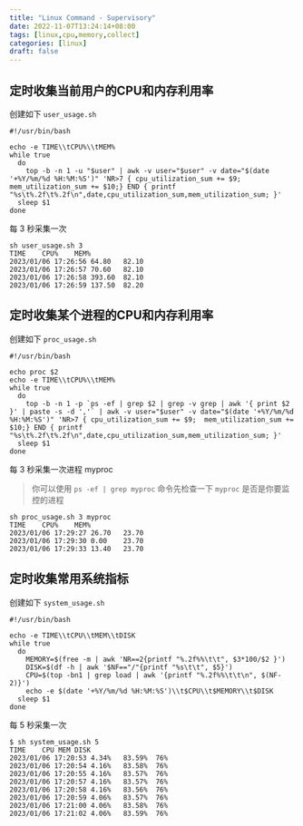 ```yaml
---
title: "Linux Command - Supervisory"
date: 2022-11-07T13:24:14+08:00
tags: [linux,cpu,memory,collect]
categories: [linux]
draft: false
---
```


## 定时收集当前用户的CPU和内存利用率

创建如下 `user_usage.sh`

```shell
#!/usr/bin/bash

echo -e TIME\\tCPU%\\tMEM%
while true
  do    
    top -b -n 1 -u "$user" | awk -v user="$user" -v date="$(date '+%Y/%m/%d %H:%M:%S')" 'NR>7 { cpu_utilization_sum += $9;  mem_utilization_sum += $10;} END { printf "%s\t%.2f\t%.2f\n",date,cpu_utilization_sum,mem_utilization_sum; }'
  sleep $1
done
```

每 3 秒采集一次

```shell
sh user_usage.sh 3
TIME	CPU%	MEM%
2023/01/06 17:26:56	64.80	82.10
2023/01/06 17:26:57	70.60	82.10
2023/01/06 17:26:58	393.60	82.10
2023/01/06 17:26:59	137.50	82.20
```

## 定时收集某个进程的CPU和内存利用率

创建如下 `proc_usage.sh`

```shell
#!/usr/bin/bash

echo proc $2
echo -e TIME\\tCPU%\\tMEM%
while true
  do    
    top -b -n 1 -p `ps -ef | grep $2 | grep -v grep | awk '{ print $2 }' | paste -s -d ','` | awk -v user="$user" -v date="$(date '+%Y/%m/%d %H:%M:%S')" 'NR>7 { cpu_utilization_sum += $9;  mem_utilization_sum += $10;} END { printf "%s\t%.2f\t%.2f\n",date,cpu_utilization_sum,mem_utilization_sum; }'
  sleep $1
done
```

每 3 秒采集一次进程 myproc

> 你可以使用 `ps -ef | grep myproc` 命令先检查一下 `myproc` 是否是你要监控的进程

```shell
sh proc_usage.sh 3 myproc
TIME	CPU%	MEM%
2023/01/06 17:29:27	26.70	23.70
2023/01/06 17:29:30	0.00	23.70
2023/01/06 17:29:33	13.40	23.70
```

## 定时收集常用系统指标

创建如下 `system_usage.sh`

```shell
#!/usr/bin/bash

echo -e TIME\\tCPU\\tMEM\\tDISK
while true
  do
    MEMORY=$(free -m | awk 'NR==2{printf "%.2f%%\t\t", $3*100/$2 }')
    DISK=$(df -h | awk '$NF=="/"{printf "%s\t\t", $5}')
    CPU=$(top -bn1 | grep load | awk '{printf "%.2f%%\t\t\n", $(NF-2)}')
    echo -e $(date '+%Y/%m/%d %H:%M:%S')\\t$CPU\\t$MEMORY\\t$DISK    
  sleep $1
done
```

每 5 秒采集一次

```shell
$ sh system_usage.sh 5
TIME	CPU	MEM	DISK
2023/01/06 17:20:53	4.34% 	83.59% 	76%
2023/01/06 17:20:54	4.16% 	83.58% 	76%
2023/01/06 17:20:55	4.16% 	83.57% 	76%
2023/01/06 17:20:57	4.16% 	83.57% 	76%
2023/01/06 17:20:58	4.16% 	83.56% 	76%
2023/01/06 17:20:59	4.06% 	83.57% 	76%
2023/01/06 17:21:00	4.06% 	83.58% 	76%
2023/01/06 17:21:02	4.06% 	83.59% 	76%
```